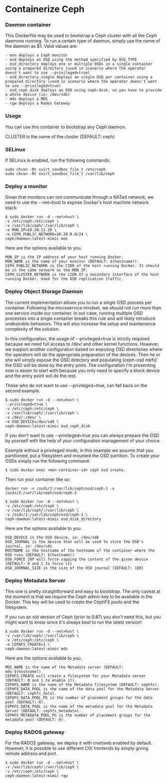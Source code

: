 # Containerize Ceph

### Daemon container
This Dockerfile may be used to bootstrap a Ceph cluster with all the Ceph daemons running. To run a certain type of daemon, simply use the name of the daemon as $1. Valid values are:
```
- mon deploys a Ceph monitor
- osd deploys an OSD using the method specified by OSD_TYPE
- osd_directory deploys one or multiple OSDs in a single container using a prepared directory (used in scenario where the operator doesn't want to use --privileged=true)
- osd_directory_single deploys an single OSD per container using a prepared directory (used in scenario where the operator doesn't want to use --privileged=true)
- osd_ceph_disk deploys an OSD using ceph-disk, so you have to provide a whole device (ie: /dev/sdb)
- mds deploys a MDS
- rgw deploys a Rados Gateway
```


### Usage
You can use this container to bootstrap any Ceph daemon.

CLUSTER is the name of the cluster (DEFAULT: ceph)
### SELinux
If SELinux is enabled, run the following commands:
```
sudo chcon -Rt svirt_sandbox_file_t /etc/ceph
sudo chcon -Rt svirt_sandbox_file_t /var/lib/ceph
```
### Deploy a monitor
Given that monitors can not communicate through a NATed network, we need to use the --net=host to expose Docker's host machine network stack:
```
$ sudo docker run -d --net=host \
-v /etc/ceph:/etc/ceph \
-v /var/lib/ceph/:/var/lib/ceph \
-e MON_IP=10.20.11.20 \
-e CEPH_PUBLIC_NETWORK=10.20.0.0/24 \
ceph/daemon:latest-mimic mon
```
Here are the options available to you.
```
MON_IP is the IP address of your host running Docker.
MON_NAME is the name of your monitor (DEFAULT: $(hostname)).
CEPH_PUBLIC_NETWORK is the CIDR of the host running Docker. It should be in the same network as the MON_IP.
CEPH_CLUSTER_NETWORK is the CIDR of a secondary interface of the host running Docker. Used for the OSD replication traffic.
```
### Deploy Object Storage Daemon

The current implementation allows you to run a single OSD process per container. Following the microservice mindset, we should not run more than one service inside our container. In our case, running multiple OSD processes into a single container breaks this rule and will likely introduce undesirable behaviors. This will also increase the setup and maintenance complexity of the solution.

In this configuration, the usage of --privileged=true is strictly required because we need full access to /dev/ and other kernel functions. However, we support another configuration based on exposing OSD directories where the operators will do the appropriate preparation of the devices. Then he or she will simply expose the OSD directory and populating (ceph-osd mkfs) the OSD will be done by the entry point. The configuration I'm presenting now is easier to start with because you only need to specify a block device and the entry point will do the rest.

Those who do not want to use --privileged=true, can fall back on the second example.
```
$ sudo docker run -d --net=host \
--privileged=true \
-v /etc/ceph:/etc/ceph \
-v /var/lib/ceph/:/var/lib/ceph \
-v /dev/:/dev/ \
-e OSD_DEVICE=/dev/vdd \
ceph-daemon:latest-mimic osd_ceph_disk
```
If you don't want to use --privileged=true you can always prepare the OSD by yourself with the help of your configuration management of your choice.

Example without a privileged mode, in this example we assume that you partitioned, put a filesystem and mounted the OSD partition. To create your OSDs simply run the following command:
```
$ sudo docker exec <mon-container-id> ceph osd create.
```
Then run your container like so:
```
docker run -v /osds/1:/var/lib/ceph/osd/ceph-1 -v /osds/2:/var/lib/ceph/osd/ceph-2
```
```
$ sudo docker run -d --net=host \
-v /etc/ceph:/etc/ceph \
-v /var/lib/ceph/:/var/lib/ceph \
-v /osds/1:/var/lib/ceph/osd/ceph-1 \
ceph-daemon:latest-mimic osd_disk_directory
```
Here are the options available to you.
```
OSD_DEVICE is the OSD device, ie: /dev/sdb
OSD_JOURNAL is the device that will be used to store the OSD's journal, ie: /dev/sdz
HOSTNAME is the hostname of the hostname of the container where the OSD runs (DEFAULT: $(hostname))
OSD_FORCE_ZAP will force zapping the content of the given device (DEFAULT: 0 and 1 to force it)
OSD_JOURNAL_SIZE is the size of the OSD journal (DEFAULT: 100)
```
### Deploy Metadata Server

This one is pretty straightforward and easy to bootstrap. The only caveat at the moment is that we require the Ceph admin key to be available in the Docker. This key will be used to create the CephFS pools and the filesystem.

If you run an old version of Ceph (prior to 0.87) you don't need this, but you might want to know since it's always best to run the latest version!
```
$ sudo docker run -d --net=host \
-v /var/lib/ceph/:/var/lib/ceph \
-v /etc/ceph:/etc/ceph \
-e CEPHFS_CREATE=1 \
ceph-daemon:latest-mimic mds
```
Here are the options available to you.
```
MDS_NAME is the name of the Metadata server (DEFAULT: mds-$(hostname)).
CEPHFS_CREATE will create a filesystem for your Metadata server (DEFAULT: 0 and 1 to enable it).
CEPHFS_NAME is the name of the Metadata filesystem (DEFAULT: cephfs).
CEPHFS_DATA_POOL is the name of the data pool for the Metadata Server (DEFAULT: cephfs_data).
CEPHFS_DATA_POOL_PG is the number of placement groups for the data pool (DEFAULT: 8).
CEPHFS_DATA_POOL is the name of the metadata pool for the Metadata Server (DEFAULT: cephfs_metadata).
CEPHFS_METADATA_POOL_PG is the number of placement groups for the metadata pool (DEFAULT: 8).
```
### Deploy RADOS gateway
For the RADOS gateway, we deploy it with civetweb enabled by default. However, it is possible to use different CGI frontends by simply giving remote address and port.
```
$ sudo docker run -d --net=host \
-v /var/lib/ceph/:/var/lib/ceph \
-v /etc/ceph:/etc/ceph \
ceph-daemon:latest-mimic rgw
```
